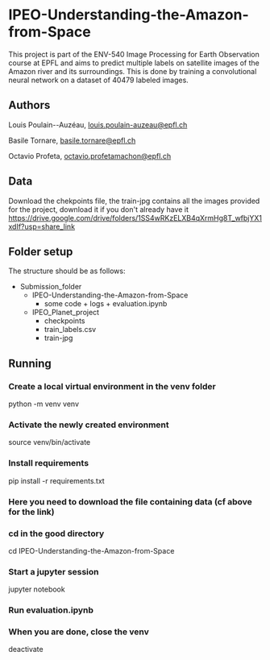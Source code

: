 # IPEO-Understanding-the-Amazon-from-Space

This project is part of the ENV-540 Image Processing for Earth Observation course at EPFL and aims to predict multiple labels on satellite images of the Amazon river and its surroundings. This is done by training a convolutional neural network on a dataset of 40479 labeled images.

## Authors

Louis Poulain--Auzéau, louis.poulain-auzeau@epfl.ch

Basile Tornare, basile.tornare@epfl.ch

Octavio Profeta, octavio.profetamachon@epfl.ch
## Data
Download the chekpoints file, the train-jpg contains all the images provided for the project, download it if you don't already have it
https://drive.google.com/drive/folders/1SS4wRKzELXB4qXrmHg8T_wfbjYX1xdIf?usp=share_link

## Folder setup
The structure should be as follows:
 - Submission_folder  
   - IPEO-Understanding-the-Amazon-from-Space  
     - some code + logs + evaluation.ipynb
   - IPEO_Planet_project  
     - checkpoints  
     - train_labels.csv
     - train-jpg

## Running
### Create a local virtual environment in the venv folder
python -m venv venv
### Activate the newly created environment
source venv/bin/activate
### Install requirements
pip install -r requirements.txt
### Here you need to download the file containing data (cf above for the link)

### cd in the good directory
cd IPEO-Understanding-the-Amazon-from-Space
### Start a jupyter session
jupyter notebook  
### Run evaluation.ipynb
### When you are done, close the venv
deactivate
